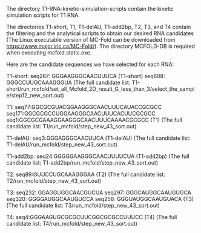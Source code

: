 The directory T1-RNA-kinetic-simulation-scripts contain the kinetic simulation scripts for T1 RNA.

The directories T1-short, T1, T1-delAU, T1-add2bp, T2, T3, and T4 contain the filtering and the analytical scripts to obtain our desired RNA candidates (The Linux executable version of MC-Fold can be downloaded from https://www.major.iric.ca/MC-Fold/). The directory MCFOLD-DB is required when executing mcfold.static.exe.

Here are the candidate sequences we have selected for each RNA:

T1-short:
seq267: GGGAAGGGCAACUUUCA (T1-short)
seq608: GGGCCUUGCAAAGGGUA
(The full candidate list: T1-short/run_mcfold/set_all_Mcfold_2D_result_G_less_than_3/select_the_sample/step12_new_sort.out)

T1:
seq77:GGCGCGUACGGAAGGGCAACUUUCAUACCGCGCC
seq171:GGCGCGCCUGGAAGGGCAACUUUCACUUCGCGCC
seq1:GGCGCGAAAGGAAGGGCAACUUUCAAAACGCGCC (T1)
(The full candidate list: T1/run_mcfold/step_new_43_sort.out)

T1-delAU:
seq3:GGGAGGGCAACUUCA (T1-delAU)
(The full candidate list: T1-delAU/run_mcfold/step_new_43_sort.out)

T1-add2bp:
seq24:GGGGGAAGGGCAACUUUUCUA (T1-add2bp)
(The full candidate list: T1-add2bp/run_mcfold/step_new_43_sort.out)

T2:
seq89:GUUCCUGCAAAGGGAA (T2)
(The full candidate list: T2/run_mcfold/step_new_43_sort.out)

T3:
seq232: GGAGGUGGCAACGUCUA
seq297: GGGCAUGGCAAUGUGCA
seq320: GGGGAUGGCAAUGUCCA
seq256: GGGUAUGGCAAUGUACA (T3)
(The full candidate list: T3/run_mcfold/step_new_43_sort.out)

T4:
seq4:GGGAAGUGCGCGCUUCGGCGCGCCUUUCC (T4)
(The full candidate list: T4/run_mcfold/step_new_43_sort.out)
